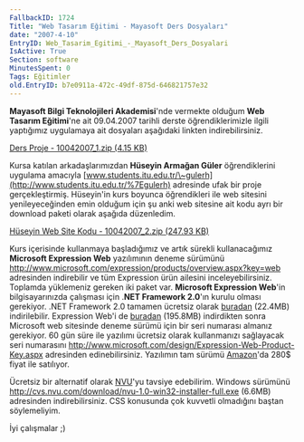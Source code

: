```yaml
---
FallbackID: 1724
Title: "Web Tasarım Eğitimi - Mayasoft Ders Dosyaları"
date: "2007-4-10"
EntryID: Web_Tasarim_Egitimi_-_Mayasoft_Ders_Dosyalari
IsActive: True
Section: software
MinutesSpent: 0
Tags: Eğitimler
old.EntryID: b7e0911a-472c-49df-875d-646821757e32
---
```

**Mayasoft Bilgi Teknolojileri Akademisi**'nde vermekte olduğum **Web
Tasarım Eğitimi**'ne ait 09.04.2007 tarihli derste öğrendiklerimizle
ilgili yaptığımız uygulamaya ait dosyaları aşağıdaki linkten
indirebilirsiniz.

[Ders Proje - 10042007\_1.zip (4.15
KB)](media/Web_Tasarim_Egitimi_-_Mayasoft_Ders_Dosyalari/10042007_1.zip)

Kursa katılan arkadaşlarımızdan **Hüseyin Armağan Güler** öğrendiklerini
uygulama amacıyla
[www.students.itu.edu.tr/\~gulerh](http://www.students.itu.edu.tr/%7Egulerh)
adresinde ufak bir proje gerçekleştirmiş. Hüseyin'in kurs boyunca
öğrendikleri ile web sitesini yenileyeceğinden emin olduğum için şu anki
web sitesine ait kodu ayrı bir download paketi olarak aşağıda
düzenledim.

[Hüseyin Web Site Kodu - 10042007\_2.zip (247.93
KB)](media/Web_Tasarim_Egitimi_-_Mayasoft_Ders_Dosyalari/10042007_2.zip)

Kurs içerisinde kullanmaya başladığımız ve artık sürekli kullanacağımız
**Microsoft Expression Web** yazılımının deneme sürümünü
<http://www.microsoft.com/expression/products/overview.aspx?key=web>
adresinden indirebilir ve tüm Expression ürün ailesini
inceleyebilirsiniz. Toplamda yüklemeniz gereken iki paket var.
**Microsoft Expression Web**'in bilgisayarınızda çalışması için .**NET
Framework 2.0**'ın kurulu olması gerekiyor. .NET Framework 2.0 tamamen
ücretsiz olarak
[buradan](http://www.microsoft.com/downloads/details.aspx?familyid=0856eacb-4362-4b0d-8edd-aab15c5e04f5&displaylang=en)
(22.4MB) indirilebilir. Expression Web'i de
[buradan](http://www.microsoft.com/downloads/details.aspx?FamilyId=44FA7F93-7D57-4523-B0C9-2CE54397B732&displaylang=en)
(195.8MB) indirdikten sonra Microsoft web sitesinde deneme sürümü için
bir seri numarası almanız gerekiyor. 60 gün süre ile yazılımı ücretsiz
olarak kullanmanızı sağlayacak seri numarasını
<http://www.microsoft.com/design/Expression-Web-Product-Key.aspx>
adresinden edinebilirsiniz. Yazılımın tam sürümü
[Amazon](http://www.amazon.com/Microsoft-Expression-Professional-Design-Tool/dp/B000IBZLA0/sr=8-2/qid=1166525344/ref=sr_1_2/102-8791215-1179311?ie=UTF8&s=software)'da
280\$ fiyat ile satılıyor.

Ücretsiz bir alternatif olarak [NVU](http://www.nvu.com)'yu tavsiye
edebilirim. Windows sürümünü
<http://cvs.nvu.com/download/nvu-1.0-win32-installer-full.exe> (6.6MB)
adresinden indirebilirsiniz. CSS konusunda çok kuvvetli olmadığını
baştan söylemeliyim.

İyi çalışmalar ;)



